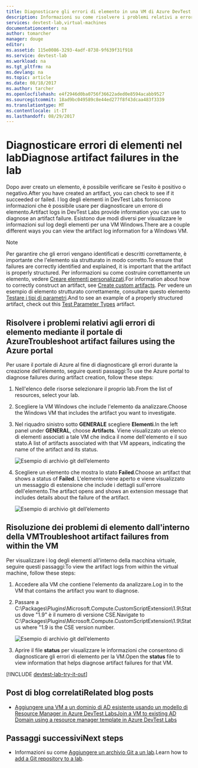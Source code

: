 ```yaml
---
title: Diagnosticare gli errori di elemento in una VM di Azure DevTest Labs | Microsoft Docs
description: Informazioni su come risolvere i problemi relativi a errori degli elementi in DevTest Labs
services: devtest-lab,virtual-machines
documentationcenter: na
author: tomarcher
manager: douge
editor: 
ms.assetid: 115e0086-3293-4adf-8738-9f639f31f918
ms.service: devtest-lab
ms.workload: na
ms.tgt_pltfrm: na
ms.devlang: na
ms.topic: article
ms.date: 08/18/2017
ms.author: tarcher
ms.openlocfilehash: e4f2946d0ba0756f36622aded0e8594acabb9527
ms.sourcegitcommit: 18ad9bc049589c8e44ed277f8f43dcaa483f3339
ms.translationtype: MT
ms.contentlocale: it-IT
ms.lasthandoff: 08/29/2017
---
```

# <a name="diagnose-artifact-failures-in-the-lab"></a><span data-ttu-id="d2761-103">Diagnosticare errori di elementi nel lab</span><span class="sxs-lookup"><span data-stu-id="d2761-103">Diagnose artifact failures in the lab</span></span> 
<span data-ttu-id="d2761-104">Dopo aver creato un elemento, è possibile verificare se l'esito è positivo o negativo.</span><span class="sxs-lookup"><span data-stu-id="d2761-104">After you have created an artifact, you can check to see if it succeeded or failed.</span></span> <span data-ttu-id="d2761-105">I log degli elementi in DevTest Labs forniscono informazioni che è possibile usare per diagnosticare un errore di elemento.</span><span class="sxs-lookup"><span data-stu-id="d2761-105">Artifact logs in DevTest Labs provide information you can use to diagnose an artifact failure.</span></span> <span data-ttu-id="d2761-106">Esistono due modi diversi per visualizzare le informazioni sul log degli elementi per una VM Windows.</span><span class="sxs-lookup"><span data-stu-id="d2761-106">There are a couple different ways you can view the artifact log information for a Windows VM.</span></span>

> [!NOTE]
> <span data-ttu-id="d2761-107">Per garantire che gli errori vengano identificati e descritti correttamente, è importante che l'elemento sia strutturato in modo corretto.</span><span class="sxs-lookup"><span data-stu-id="d2761-107">To ensure that failures are correctly identified and explained, it is important that the artifact is properly structured.</span></span> <span data-ttu-id="d2761-108">Per informazioni su come costruire correttamente un elemento, vedere [Creare elementi personalizzati](devtest-lab-artifact-author.md).</span><span class="sxs-lookup"><span data-stu-id="d2761-108">For information about how to correctly construct an artifact, see [Create custom artifacts](devtest-lab-artifact-author.md).</span></span> <span data-ttu-id="d2761-109">Per vedere un esempio di elemento strutturato correttamente, consultare questo elemento [Testare i tipi di parametri](https://github.com/Azure/azure-devtestlab/tree/master/Artifacts/windows-test-paramtypes).</span><span class="sxs-lookup"><span data-stu-id="d2761-109">And to see an example of a properly structured artifact, check out this [Test Parameter Types](https://github.com/Azure/azure-devtestlab/tree/master/Artifacts/windows-test-paramtypes) artifact.</span></span>

## <a name="troubleshoot-artifact-failures-using-the-azure-portal"></a><span data-ttu-id="d2761-110">Risolvere i problemi relativi agli errori di elemento mediante il portale di Azure</span><span class="sxs-lookup"><span data-stu-id="d2761-110">Troubleshoot artifact failures using the Azure portal</span></span>
<span data-ttu-id="d2761-111">Per usare il portale di Azure al fine di diagnosticare gli errori durante la creazione dell'elemento, seguire questi passaggi:</span><span class="sxs-lookup"><span data-stu-id="d2761-111">To use the Azure portal to diagnose failures during artifact creation, follow these steps:</span></span>

1. <span data-ttu-id="d2761-112">Nell'elenco delle risorse selezionare il proprio lab.</span><span class="sxs-lookup"><span data-stu-id="d2761-112">From the list of resources, select your lab.</span></span>

2. <span data-ttu-id="d2761-113">Scegliere la VM Windows che include l'elemento da analizzare.</span><span class="sxs-lookup"><span data-stu-id="d2761-113">Choose the Windows VM that includes the artifact you want to investigate.</span></span>

3. <span data-ttu-id="d2761-114">Nel riquadro sinistro sotto **GENERALE** scegliere **Elementi**.</span><span class="sxs-lookup"><span data-stu-id="d2761-114">In the left panel under **GENERAL**, choose **Artifacts**.</span></span> <span data-ttu-id="d2761-115">Viene visualizzato un elenco di elementi associati a tale VM che indica il nome dell'elemento e il suo stato.</span><span class="sxs-lookup"><span data-stu-id="d2761-115">A list of artifacts associated with that VM appears, indicating the name of the artifact and its status.</span></span>

   ![Esempio di archivio git dell’elemento](./media/devtest-lab-troubleshoot-artifact-failure/devtest-lab-artifacts-failure.png)

4. <span data-ttu-id="d2761-117">Scegliere un elemento che mostra lo stato **Failed**.</span><span class="sxs-lookup"><span data-stu-id="d2761-117">Choose an artifact that shows a status of **Failed**.</span></span> <span data-ttu-id="d2761-118">L'elemento viene aperto e viene visualizzato un messaggio di estensione che include i dettagli sull'errore dell'elemento.</span><span class="sxs-lookup"><span data-stu-id="d2761-118">The artifact opens and shows an extension message that includes details about the failure of the artifact.</span></span>

   ![Esempio di archivio git dell’elemento](./media/devtest-lab-troubleshoot-artifact-failure/devtest-lab-artifact-error.png)


## <a name="troubleshoot-artifact-failures-from-within-the-vm"></a><span data-ttu-id="d2761-120">Risoluzione dei problemi di elemento dall'interno della VM</span><span class="sxs-lookup"><span data-stu-id="d2761-120">Troubleshoot artifact failures from within the VM</span></span>
<span data-ttu-id="d2761-121">Per visualizzare i log degli elementi all'interno della macchina virtuale, seguire questi passaggi:</span><span class="sxs-lookup"><span data-stu-id="d2761-121">To view the artifact logs from within the virtual machine, follow these steps:</span></span>

1. <span data-ttu-id="d2761-122">Accedere alla VM che contiene l'elemento da analizzare.</span><span class="sxs-lookup"><span data-stu-id="d2761-122">Log in to the VM that contains the artifact you want to diagnose.</span></span>

2. <span data-ttu-id="d2761-123">Passare a C:\Packages\Plugins\Microsoft.Compute.CustomScriptExtension\1.9\Status dove "1.9" è il numero di versione CSE.</span><span class="sxs-lookup"><span data-stu-id="d2761-123">Navigate to C:\Packages\Plugins\Microsoft.Compute.CustomScriptExtension\1.9\Status where "1.9 is the CSE version number.</span></span>

   ![Esempio di archivio git dell’elemento](./media/devtest-lab-troubleshoot-artifact-failure/devtest-lab-artifact-error-vm-status.png)

3. <span data-ttu-id="d2761-125">Aprire il file **status** per visualizzare le informazioni che consentono di diagnosticare gli errori di elemento per la VM.</span><span class="sxs-lookup"><span data-stu-id="d2761-125">Open the **status** file to view information that helps diagnose artifact failures for that VM.</span></span>




[!INCLUDE [devtest-lab-try-it-out](../../includes/devtest-lab-try-it-out.md)]

## <a name="related-blog-posts"></a><span data-ttu-id="d2761-126">Post di blog correlati</span><span class="sxs-lookup"><span data-stu-id="d2761-126">Related blog posts</span></span>
* [<span data-ttu-id="d2761-127">Aggiungere una VM a un dominio di AD esistente usando un modello di Resource Manager in Azure DevTest Labs</span><span class="sxs-lookup"><span data-stu-id="d2761-127">Join a VM to existing AD Domain using a resource manager template in Azure DevTest Labs</span></span>](http://www.visualstudiogeeks.com/blog/DevOps/Join-a-VM-to-existing-AD-domain-using-ARM-template-AzureDevTestLabs)

## <a name="next-steps"></a><span data-ttu-id="d2761-128">Passaggi successivi</span><span class="sxs-lookup"><span data-stu-id="d2761-128">Next steps</span></span>
* <span data-ttu-id="d2761-129">Informazioni su come [Aggiungere un archivio Git a un lab](devtest-lab-add-artifact-repo.md).</span><span class="sxs-lookup"><span data-stu-id="d2761-129">Learn how to [add a Git repository to a lab](devtest-lab-add-artifact-repo.md).</span></span>

